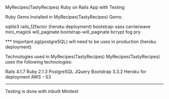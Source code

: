 MyRecipes(TastyRecipes) Ruby on Rails App with Testing

Ruby Gems Installed in MyRecipes(TastyRecipes)
Gems:

sqlite3
rails_12factor (heroku deployment)
bootstrap-sass
carrierwave
mini_magick
will_paginate
bootstrap-will_paginate
bcrypt
fog
pry

*** Important
pg(postgreSQL) will need to be uses in production (heroku deployment)

Technologies used in MyRecipes(TastyRecipes)
MyRecipes(TastyRecipes) uses the following technologies:

Rails 4.1.7
Ruby 2.1.3
PostgreSQL
JQuery
Bootstrap 3.3.2
Heroku for deployment
AWS - S3

***
Testing is done with inbuilt Minitest


